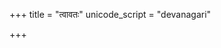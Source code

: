 +++
title = "त्वावतः"
unicode_script = "devanagari"

+++
<div class="js_include" url="/vedAH/sAma/paravastu-saama/devaH/indraH/tvAvataH/"  newLevelForH1="1" includeTitle="false"> </div>